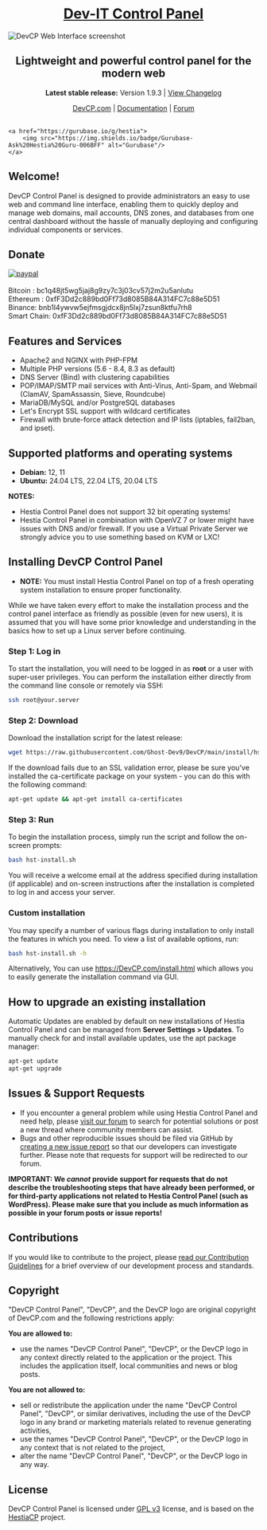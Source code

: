 <h1 align="center"><a href="https://www.DevCP.com/">Dev-IT Control Panel</a></h1>

![DevCP Web Interface screenshot](https://images.app.goo.gl/GtGdZZP81mjieffw7)

<h2 align="center">Lightweight and powerful control panel for the modern web</h2>

<p align="center"><strong>Latest stable release:</strong> Version 1.9.3 | <a href="https://github.com/DevCP/DevCP/blob/release/CHANGELOG.md">View Changelog</a></p>

<p align="center">
	<a href="https://www.DevCP.com/">DevCP.com</a> |
	<a href="https://docs.DevCP.com/">Documentation</a> |
	<a href="https://forum.DevCP.com/">Forum</a>
	<br/><br/>
	
	<a href="https://gurubase.io/g/hestia">
		<img src="https://img.shields.io/badge/Gurubase-Ask%20Hestia%20Guru-006BFF" alt="Gurubase"/>
	</a>
</p>

## **Welcome!**

DevCP Control Panel is designed to provide administrators an easy to use web and command line interface, enabling them to quickly deploy and manage web domains, mail accounts, DNS zones, and databases from one central dashboard without the hassle of manually deploying and configuring individual components or services.

## Donate

[![paypal](https://www.paypalobjects.com/en_US/i/btn/btn_donateCC_LG.gif)](https://www.paypal.com/cgi-bin/webscr?cmd=_s-xclick&hosted_button_id=ST87LQH2CHGLA)<br /><br />
Bitcoin : bc1q48jt5wg5jaj8g9zy7c3j03cv57j2m2u5anlutu<br>
Ethereum : 0xfF3Dd2c889bd0Ff73d8085B84A314FC7c88e5D51<br>
Binance: bnb1l4ywvw5ejfmsgjdcx8jn5lxj7zsun8ktfu7rh8<br>
Smart Chain: 0xfF3Dd2c889bd0Ff73d8085B84A314FC7c88e5D51<br>

## Features and Services

- Apache2 and NGINX with PHP-FPM
- Multiple PHP versions (5.6 - 8.4, 8.3 as default)
- DNS Server (Bind) with clustering capabilities
- POP/IMAP/SMTP mail services with Anti-Virus, Anti-Spam, and Webmail (ClamAV, SpamAssassin, Sieve, Roundcube)
- MariaDB/MySQL and/or PostgreSQL databases
- Let's Encrypt SSL support with wildcard certificates
- Firewall with brute-force attack detection and IP lists (iptables, fail2ban, and ipset).

## Supported platforms and operating systems

- **Debian:** 12, 11
- **Ubuntu:** 24.04 LTS, 22.04 LTS, 20.04 LTS

**NOTES:**

- Hestia Control Panel does not support 32 bit operating systems!
- Hestia Control Panel in combination with OpenVZ 7 or lower might have issues with DNS and/or firewall. If you use a Virtual Private Server we strongly advice you to use something based on KVM or LXC!

## Installing DevCP Control Panel

- **NOTE:** You must install Hestia Control Panel on top of a fresh operating system installation to ensure proper functionality.

While we have taken every effort to make the installation process and the control panel interface as friendly as possible (even for new users), it is assumed that you will have some prior knowledge and understanding in the basics how to set up a Linux server before continuing.

### Step 1: Log in

To start the installation, you will need to be logged in as **root** or a user with super-user privileges. You can perform the installation either directly from the command line console or remotely via SSH:

```bash
ssh root@your.server
```

### Step 2: Download

Download the installation script for the latest release:

```bash
wget https://raw.githubusercontent.com/Ghost-Dev9/DevCP/main/install/hst-install.sh

```

If the download fails due to an SSL validation error, please be sure you've installed the ca-certificate package on your system - you can do this with the following command:

```bash
apt-get update && apt-get install ca-certificates
```

### Step 3: Run

To begin the installation process, simply run the script and follow the on-screen prompts:

```bash
bash hst-install.sh
```

You will receive a welcome email at the address specified during installation (if applicable) and on-screen instructions after the installation is completed to log in and access your server.

### Custom installation

You may specify a number of various flags during installation to only install the features in which you need. To view a list of available options, run:

```bash
bash hst-install.sh -h
```

Alternatively, You can use <https://DevCP.com/install.html> which allows you to easily generate the installation command via GUI.

## How to upgrade an existing installation

Automatic Updates are enabled by default on new installations of Hestia Control Panel and can be managed from **Server Settings > Updates**. To manually check for and install available updates, use the apt package manager:

```bash
apt-get update
apt-get upgrade
```

## Issues & Support Requests

- If you encounter a general problem while using Hestia Control Panel and need help, please [visit our forum](https://forum.DevCP.com/) to search for potential solutions or post a new thread where community members can assist.
- Bugs and other reproducible issues should be filed via GitHub by [creating a new issue report](https://github.com/DevCP/DevCP/issues) so that our developers can investigate further. Please note that requests for support will be redirected to our forum.

**IMPORTANT: We _cannot_ provide support for requests that do not describe the troubleshooting steps that have already been performed, or for third-party applications not related to Hestia Control Panel (such as WordPress). Please make sure that you include as much information as possible in your forum posts or issue reports!**

## Contributions

If you would like to contribute to the project, please [read our Contribution Guidelines](https://github.com/DevCP/DevCP/blob/release/CONTRIBUTING.md) for a brief overview of our development process and standards.

## Copyright

"DevCP Control Panel", "DevCP", and the DevCP logo are original copyright of DevCP.com and the following restrictions apply:

**You are allowed to:**

- use the names "DevCP Control Panel", "DevCP", or the DevCP logo in any context directly related to the application or the project. This includes the application itself, local communities and news or blog posts.

**You are not allowed to:**

- sell or redistribute the application under the name "DevCP Control Panel", "DevCP", or similar derivatives, including the use of the DevCP logo in any brand or marketing materials related to revenue generating activities,
- use the names "DevCP Control Panel", "DevCP", or the DevCP logo in any context that is not related to the project,
- alter the name "DevCP Control Panel", "DevCP", or the DevCP logo in any way.

## License

DevCP Control Panel is licensed under [GPL v3](https://github.com/DevCP/DevCP/blob/release/LICENSE) license, and is based on the [HestiaCP](https://hestiacp.com/) project.<br>
